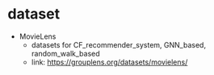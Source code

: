 # dataset

- MovieLens
	- datasets for CF_recommender_system, GNN_based, random_walk_based
	- link: https://grouplens.org/datasets/movielens/


